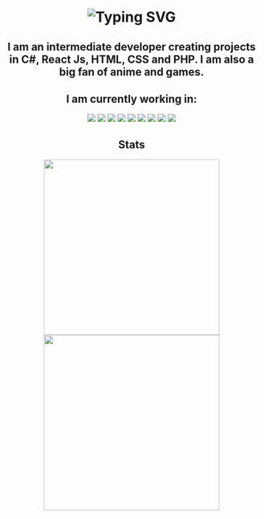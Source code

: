 <!--
**ImColdBlooded/ImColdBlooded** is a ✨ _special_ ✨ repository because its `README.md` (this file) appears on your GitHub profile.

Here are some ideas to get you started:

- 🔭 I’m currently working on ...
- 🌱 I’m currently learning ...
- 👯 I’m looking to collaborate on ...
- 🤔 I’m looking for help with ...
- 💬 Ask me about ...
- 📫 How to reach me: ...
- 😄 Pronouns: ...
- ⚡ Fun fact: ...
![GitHub stats](https://github-readme-stats.vercel.app/api?username=SouthKioto&show_icons=true&theme=radical&hide_title=true&include_all_commits=true)
![Top Langs](https://github-readme-stats.vercel.app/api/top-langs/?username=SouthKioto&layout=compact&theme=radical)
-->
<h1 align="center"><img src="https://readme-typing-svg.demolab.com?font=Fira+Code&pause=1000&color=FFFFF&center=true&width=500&lines=Hello+World!;Im+Bartek!" alt="Typing SVG" /></h1>
<h2 align="center">I am an intermediate developer creating projects in C#, React Js, HTML, CSS and PHP. 
I am also a big fan of anime and games. </h2>

<h2 align="center">I am currently working in: </h2>
<p align="center">
  <img src="https://img.shields.io/badge/.NET-512BD4?style=for-the-badge&logo=dotnet&logoColor=white" />
  <img src="https://img.shields.io/badge/Bootstrap-563D7C?style=for-the-badge&logo=bootstrap&logoColor=white" />
  <img src="https://img.shields.io/badge/Docker-2CA5E0?style=for-the-badge&logo=docker&logoColor=white" />
  <img src="https://img.shields.io/badge/React-20232A?style=for-the-badge&logo=react&logoColor=61DAFB" />
  <img src="https://img.shields.io/badge/Xamarin-3498DB?style=for-the-badge&logo=xamarin&logoColor=white" />
  <img src="https://img.shields.io/badge/PHP-777BB4?style=for-the-badge&logo=php&logoColor=white" />
  <img src="https://img.shields.io/badge/HTML5-E34F26?style=for-the-badge&logo=html5&logoColor=white" />
  <img src="https://img.shields.io/badge/Tailwind_CSS-38B2AC?style=for-the-badge&logo=tailwind-css&logoColor=white" />
  <img src="https://img.shields.io/badge/CSS3-1572B6?style=for-the-badge&logo=css3&logoColor=white" />
</span>


<h2 align="center">Stats</h2>

<p align='center'>
  <a href="#"><img src="https://github-readme-stats.vercel.app/api?username=SouthKioto&hide_title=true&show_icons=true&count_private=true&theme=dark" width="350"></a><br>
  <a href="#"><img src="https://github-readme-stats.vercel.app/api/top-langs/?username=SouthKioto&layout=compact&theme=dark" width="350"></a>
</p>






